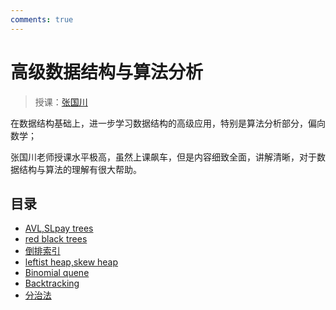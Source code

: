 ```yaml
---
comments: true
---
```


# 高级数据结构与算法分析
> 授课：[张国川](https://person.zju.edu.cn/0096209)

在数据结构基础上，进一步学习数据结构的高级应用，特别是算法分析部分，偏向数学；

张国川老师授课水平极高，虽然上课飙车，但是内容细致全面，讲解清晰，对于数据结构与算法的理解有很大帮助。

## 目录

- [AVL,SLpay trees](./wk1.md)
- [red black trees](./wk2.md)
- [倒排索引](./wk3_1.md)
- [leftist heap,skew heap](./wk3_2.md) 
- [Binomial quene](./wk4.md)
- [Backtracking](./wk5.md)
- [分治法](./wk6.md)